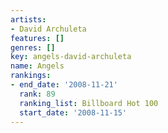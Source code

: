 ```yaml
---
artists:
- David Archuleta
features: []
genres: []
key: angels-david-archuleta
name: Angels
rankings:
- end_date: '2008-11-21'
  rank: 89
  ranking_list: Billboard Hot 100
  start_date: '2008-11-15'
---
```


